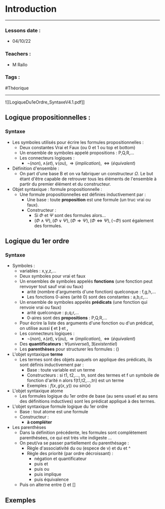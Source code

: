 # Introduction
---
### Lessons date :
- 04/10/22

### Teachers :
- M Rallo

### Tags :
#Théorique 

---
![[LogiqueDu1eOrdre_SyntaxeV4.1.pdf]]

## Logique propositionnelles :
### Syntaxe
- Les symboles utilisés pour écrire les formules propositionnelles :
	- Deux constantes Vrai et Faux (ou 0 et 1 ou top et bottom)
	- Un ensemble de symboles appelé propositions : P,Q,R,...
	- Les connecteurs logiques :
		- $\neg (non),\wedge (et),\vee (ou),\Rightarrow (implication),\Leftrightarrow (équivalent)$  
- Définition d'ensemble :
	- On part d'une base B et on va fabriquer un constructeur $\Omega$. Le but étant d'être capable de retrouver tous les éléments de l'ensemble à partir du premier élément et du constructeur.
- Objet syntaxique : formule propositionnelle :
	- Une formule propositionnelles est définies inductivement par :
		- Une base : toute **proposition** est une formule (un truc vrai ou faux).
		- Constructeur :
			- Si $\Phi$ et $\Psi$ sont des formules alors...
			- $(\Phi\wedge\Psi),(\Phi\vee\Psi),(\Phi\Rightarrow\Psi),(\Phi\Leftrightarrow\Psi),(\neg\Phi)$ sont également des formules.

## Logique du 1er ordre
### Syntaxe
- Symboles :
	- variables : x,y,z,...
	- Deux symboles pour vrai et faux
	- Un ensembles de symboles appelés **fonctions** (une fonction peut renvoyer tout sauf vrai ou faux)
		- arité (nombre d'arguments d'une fonction) quelconque : f,g,h,...
		- Les fonctions 0-aires (arité 0) sont des constantes : a,b,c,...
	- Un ensemble de symboles appelés **prédicats** (une fonction qui renvoie vrai ou faux)
		- arité quelconque : p,q,r,...
		- 0-aires sont des **propositions** : P,Q,R,...
	- Pour écrire la liste des arguments d'une fonction ou d'un prédicat, on utilise aussi **(** et **)** et **,**
	- Les connecteurs logiques :
		- $\neg (non),\wedge (et),\vee (ou),\Rightarrow (implication),\Leftrightarrow (équivalent)$  
	- Des **quantificateurs** : $\forall(universel), \exists(existentiel)$
	- Les **parenthèses** pour structurer les formules : ()
- L'objet syntaxique **terme**
	- Les termes sont des objets auquels on applique des prédicats, ils sont définis inductivement par :
		- Base : toute variable est un terme
		- Constructeurs : si t1, t2,..., tn, sont des termes et f un symbole de fonction d'arité n alors f(t1,t2,...,tn) est un terme
		- Exemples : $f(x,g(x,y))$ ou $sin(x)$
- L'objet syntaxique atome
	- Les formules logique du 1er ordre de base (au sens usuel et au sens des définitions inductives) sont les prédicat appliqué à des termes.
- L'objet syntaxique formule logique du 1er ordre 
	- Base : tout atome est une formule
	- Constructeur : 
		- **à compléter**
- Les parenthèses 
	- Dans la définition précédente, les formules sont complètement parenthésées, ce qui est très vite indigeste ...
	- On peut/va se passer partiellement du parenthésage :
		- Règle d'associativité du ou (espece de v) et du et ^
		- Règle des priorité (par ordre décroissant) :
			- négation et quantificateur
			- puis et
			- puis ou
			- puis implique
			- puis équivalence
	- Puis on alterne entre () et []

## Exemples
